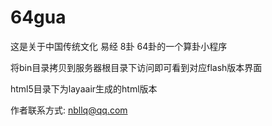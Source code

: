 # 64gua
这是关于中国传统文化 易经 8卦 64卦的一个算卦小程序

将bin目录拷贝到服务器根目录下访问即可看到对应flash版本界面

html5目录下为layaair生成的html版本

作者联系方式: nbllq@qq.com


